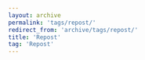 ```yaml
---
layout: archive
permalink: 'tags/repost/'
redirect_from: 'archive/tags/repost/'
title: 'Repost'
tag: 'Repost'
---
```


